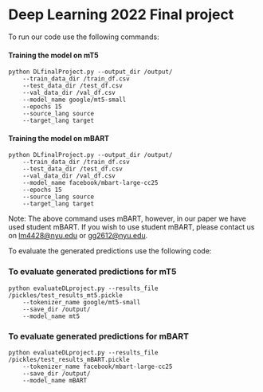 # Deep Learning 2022 Final project

To run our code use the following commands:

#### Training the model on mT5
```
python DLfinalProject.py --output_dir /output/ 
    --train_data_dir /train_df.csv 
    --test_data_dir /test_df.csv 
    --val_data_dir /val_df.csv 
    --model_name google/mt5-small 
    --epochs 15 
    --source_lang source 
    --target_lang target
```
#### Training the model on mBART
```
python DLfinalProject.py --output_dir /output/ 
    --train_data_dir /train_df.csv 
    --test_data_dir /test_df.csv 
    --val_data_dir /val_df.csv 
    --model_name facebook/mbart-large-cc25
    --epochs 15 
    --source_lang source 
    --target_lang target
```
Note: The above command uses mBART, however, in our paper we have used student mBART. If you wish to use student mBART, please contact us on lm4428@nyu.edu or gg2612@nyu.edu. 


To evaluate the generated predictions use the following code:

### To evaluate generated predictions for mT5
```
python evaluateDLproject.py --results_file /pickles/test_results_mt5.pickle 
    --tokenizer_name google/mt5-small
    --save_dir /output/
    --model_name mt5
```

### To evaluate generated predictions for mBART
```
python evaluateDLproject.py --results_file /pickles/test_results_mBART.pickle 
    --tokenizer_name facebook/mbart-large-cc25
    --save_dir /output/
    --model_name mBART
```
